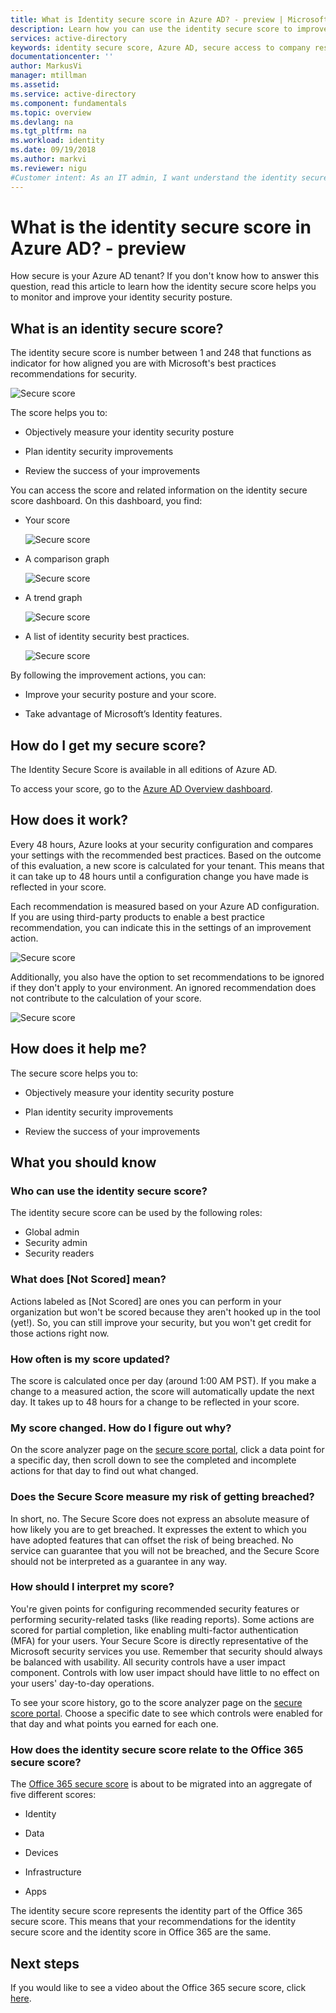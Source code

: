 ```yaml
---
title: What is Identity secure score in Azure AD? - preview | Microsoft Docs
description: Learn how you can use the identity secure score to improve the security posture of your Azure AD tenant.
services: active-directory
keywords: identity secure score, Azure AD, secure access to company resources
documentationcenter: ''
author: MarkusVi
manager: mtillman
ms.assetid: 
ms.service: active-directory
ms.component: fundamentals
ms.topic: overview 
ms.devlang: na
ms.tgt_pltfrm: na
ms.workload: identity
ms.date: 09/19/2018
ms.author: markvi
ms.reviewer: nigu
#Customer intent: As an IT admin, I want understand the identity secure score, so that I can maximize the security posture of my tenant.
---
```


# What is the identity secure score in Azure AD? - preview

How secure is your Azure AD tenant? If you don't know how to answer this question, read this article to learn how the identity secure score helps you to monitor and improve your identity security posture. 

## What is an identity secure score?

The identity secure score is number between 1 and 248 that functions as indicator for how aligned you are with Microsoft's best practices recommendations for security.


![Secure score](./media/identity-secure-score/01.png)



The score helps you to:

- Objectively measure your identity security posture

- Plan identity security improvements

- Review the success of your improvements 


You can access the score and related information on the identity secure score dashboard. On this dashboard, you find:

- Your score

    ![Secure score](./media/identity-secure-score/02.png)

- A comparison graph

    ![Secure score](./media/identity-secure-score/03.png)

- A trend graph

    ![Secure score](./media/identity-secure-score/04.png)

- A list of identity security best practices. 

    ![Secure score](./media/identity-secure-score/05.png)


By following the improvement actions, you can:

- Improve your security posture and your score.
 
- Take advantage of Microsoft’s Identity features. 



## How do I get my secure score?

The Identity Secure Score is available in all editions of Azure AD.

To access your score, go to the [Azure AD Overview dashboard](https://portal.azure.com/#blade/Microsoft_AAD_IAM/ActiveDirectoryMenuBlade/IdentitySecureScore).



## How does it work?

Every 48 hours, Azure looks at your security configuration and compares your settings with the recommended best practices. Based on the outcome of this evaluation, a new score is calculated for your tenant. This means that it can take up to 48 hours until a configuration change you have made is reflected in your score. 

Each recommendation is measured based on your Azure AD configuration. If you are using third-party products to enable a best practice recommendation, you can indicate this in the settings of an improvement action.

![Secure score](./media/identity-secure-score/07.png)


Additionally, you also have the option to set recommendations to be ignored if they don't apply to your environment. An ignored recommendation does not contribute to the calculation of your score. 
 
![Secure score](./media/identity-secure-score/06.png)



## How does it help me?

The secure score helps you to:

- Objectively measure your identity security posture

- Plan identity security improvements

- Review the success of your improvements



## What you should know

### Who can use the identity secure score?

The identity secure score can be used by the following roles:

- Global admin
- Security admin 
- Security readers 

### What does [Not Scored] mean?

Actions labeled as [Not Scored] are ones you can perform in your organization but won't be scored because they aren't hooked up in the tool (yet!). So, you can still improve your security, but you won't get credit for those actions right now.

### How often is my score updated?

The score is calculated once per day (around 1:00 AM PST). If you make a change to a measured action, the score will automatically update the next day. It takes up to 48 hours for a change to be reflected in your score.


### My score changed. How do I figure out why?

On the score analyzer page on the [secure score portal](https://securescore.microsoft.com/#!/score), click a data point for a specific day, then scroll down to see the completed and incomplete actions for that day to find out what changed.

### Does the Secure Score measure my risk of getting breached?

In short, no. The Secure Score does not express an absolute measure of how likely you are to get breached. It expresses the extent to which you have adopted features that can offset the risk of being breached. No service can guarantee that you will not be breached, and the Secure Score should not be interpreted as a guarantee in any way.

### How should I interpret my score?

You're given points for configuring recommended security features or performing security-related tasks (like reading reports). Some actions are scored for partial completion, like enabling multi-factor authentication (MFA) for your users. Your Secure Score is directly representative of the Microsoft security services you use. Remember that security should always be balanced with usability. All security controls have a user impact component. Controls with low user impact should have little to no effect on your users' day-to-day operations.

To see your score history, go to the score analyzer page on the [secure score portal](https://securescore.microsoft.com/#!/score). Choose a specific date to see which controls were enabled for that day and what points you earned for each one.


### How does the identity secure score relate to the Office 365 secure score? 

The [Office 365 secure score](https://docs.microsoft.com/office365/securitycompliance/office-365-secure-score) is about to be migrated into an aggregate of five different scores:

- Identity

- Data

- Devices

- Infrastructure

- Apps

The identity secure score represents the identity part of the Office 365 secure score. This means that your recommendations for the identity secure score and the identity score in Office 365 are the same. 


## Next steps

If you would like to see a video about the Office 365 secure score, click [here](https://www.youtube.com/watch?v=jzfpDJ9Kg-A).
 
